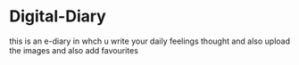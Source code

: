 # Digital-Diary
this is an e-diary in whch u write your daily feelings thought and also upload the images and also add  favourites 
